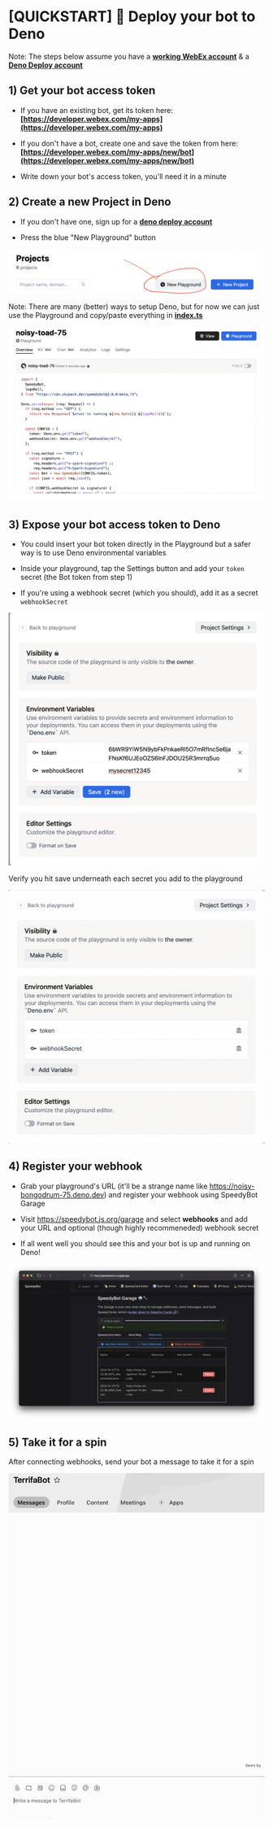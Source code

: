 # [QUICKSTART] 🦖 Deploy your bot to Deno

Note: The steps below assume you have a **[working WebEx account](https://developer.webex.com/signup)** & a **[Deno Deploy account](https://deno.com/deploy/)**

## 1) Get your bot access token

- If you have an existing bot, get its token here: **[https://developer.webex.com/my-apps](https://developer.webex.com/my-apps)**

- If you don't have a bot, create one and save the token from here: **[https://developer.webex.com/my-apps/new/bot](https://developer.webex.com/my-apps/new/bot)**

- Write down your bot's access token, you'll need it in a minute

## 2) Create a new Project in Deno

- If you don't have one, sign up for a **[deno deploy account](https://deno.com/deploy)**

- Press the blue "New Playground" button

![sb](./../../docs/assets/deno/deno_playground.png)

Note: There are many (better) ways to setup Deno, but for now we can just use the Playground and copy/paste everything in **[index.ts](./index.ts)**

![sb](./../../docs/assets/deno/deno_addcode.png)

## 3) Expose your bot access token to Deno

- You could insert your bot token directly in the Playground but a safer way is to use Deno environmental variables

- Inside your playground, tap the Settings button and add your `token` secret (the Bot token from step 1)

- If you're using a webhook secret (which you should), add it as a secret `webhookSecret`

![sb](./../../docs/assets/deno/set_secrets.png)

Verify you hit save underneath each secret you add to the playground

![sb](./../../docs/assets/deno/set_secrets_saved.png)

## 4) Register your webhook

- Grab your playground's URL (it'll be a strange name like https://noisy-bongodrum-75.deno.dev) and register your webhook using SpeedyBot Garage

- Visit https://speedybot.js.org/garage and select **webhooks** and add your URL and optional (though highly recommeneded) webhook secret

- If all went well you should see this and your bot is up and running on Deno!

![sb](./../../docs/assets/deno/deno_webhook.png)

## 5) Take it for a spin

After connecting webhooks, send your bot a message to take it for a spin

<img src="https://raw.githubusercontent.com/valgaze/speedybot-utils/main/assets/various/first_spin.gif" />
